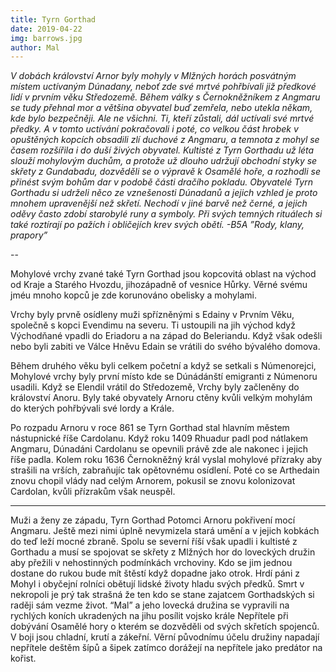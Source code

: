```yaml
---
title: Tyrn Gorthad
date: 2019-04-22
img: barrows.jpg
author: Mal
---
```

*V dobách království Arnor byly mohyly v Mlžných horách posvátným místem uctívaným Dúnadany, neboť zde své mrtvé pohřbívali již předkové lidí v prvním věku Středozemě. Během války s Černokněžníkem z Angmaru se tudy přehnal mor a většina obyvatel buď zemřela, nebo utekla někam, kde bylo bezpečněji. Ale ne všichni. Ti, kteří zůstali, dál uctívali své mrtvé předky. A v tomto uctívání pokračovali i poté, co velkou část hrobek v opuštěných kopcích obsadili zlí duchové z Angmaru, a temnota z mohyl se časem rozšířila i do duší živých obyvatel. Kultisté z Tyrn Gorthadu už léta slouží mohylovým duchům, a protože už dlouho udržují obchodní styky se skřety z Gundabadu, dozvěděli se o výpravě k Osamělé hoře, a rozhodli se přinést svým bohům dar v podobě části dračího pokladu. Obyvatelé Tyrn Gorthadu si udrželi něco ze vznešenosti Dúnadanů a jejich vzhled je proto mnohem upravenější než skřetí. Nechodí v jiné barvě než černé, a jejich oděvy často zdobí starobylé runy a symboly. Při svých temných rituálech si také roztírají po pažích i obličejích krev svých obětí.
-B5A ”Rody, klany, prapory”*

--

Mohylové vrchy zvané také Tyrn Gorthad jsou kopcovitá oblast na východ od Kraje a Starého Hvozdu, jihozápadně of vesnice Hůrky. Věrné svému jméu mnoho kopců je zde korunováno obelisky a mohylami.

Vrchy byly prvně osídleny muži spřízněnými s Edainy v Prvním Věku, společně s kopci Evendimu na severu. Ti ustoupili na jih východ když Východňané vpadli do Eriadoru a na západ do Beleriandu. Když však odešli nebo byli zabiti ve Válce Hněvu Edain se vrátili do svého bývalého domova.

Během druhého věku byli celkem početní a když se setkali s Númenorejci, Mohylové vrchy byly první místo kde se Dúnádánští emigranti z Númenoru usadili. Když se Elendil vrátil do Středozemě, Vrchy byly začleněny do království Anoru. Byly také obyvately Arnoru ctěny kvůli velkým mohylám do kterých pohřbývali své lordy a Krále.

Po rozpadu Arnoru v roce 861 se Tyrn Gorthad stal hlavním městem nástupnické říše Cardolanu. Když roku 1409 Rhuadur padl pod nátlakem Angmaru, Dúnadáni Cardolanu se opevnili právě zde ale nakonec i jejich říše padla. Kolem roku 1636 Černokněžný král vyslal mohylové přízraky aby strašili na vrších, zabraňujíc tak opětovnému osídlení. Poté co se Arthedain znovu chopil vlády nad celým Arnorem, pokusil se znovu kolonizovat Cardolan, kvůli přízrakům však neuspěl.

---

Muži a ženy ze západu, Tyrn Gorthad
Potomci Arnoru pokřivení mocí Angmaru. Ještě mezi nimi úplně nevymizela stará umění a v jejich kobkách do teď leží mocné zbraně. Spolu se severní říší však upadli i kultisté z Gorthadu a musí se spojovat se skřety z Mlžných hor do loveckých družin aby přežili v nehostinných podmínkách vrchoviny. Kdo se jim jednou dostane do rukou bude mít štěstí když dopadne jako otrok. Hrdí páni z Mohyl i obyčejní rolníci obětují lidské životy hladu svých předků. Smrt v nekropoli je prý tak strašná že ten kdo se stane zajatcem Gorthadských si raději sám vezme život.
“Mal” a jeho lovecká družina se vypravili na rychlých koních ukradených na jihu posílit vojsko krále Nepřítele při dobývání Osamělé hory o kterém se dozvěděli od svých skřetích spojenců. V boji jsou chladní, krutí a zákeřní. Věrní původnímu účelu družiny napadají nepřítele deštěm šípů a šipek zatímco dorážejí na nepřítele jako predátor na kořist.
